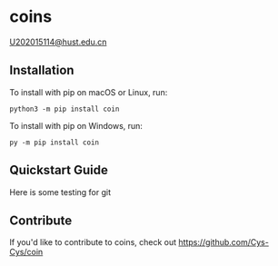 # coins


U202015114@hust.edu.cn

## Installation

To install with pip on macOS or Linux, run:

    python3 -m pip install coin

To install with pip on Windows, run:

    py -m pip install coin

## Quickstart Guide

Here is some testing for git

## Contribute

If you'd like to contribute to coins, check out https://github.com/Cys-Cys/coin
